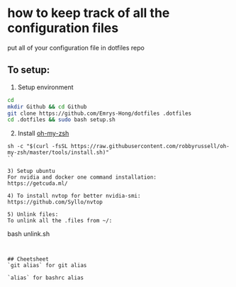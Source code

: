 # how to keep track of all the configuration files

put all of your configuration file in dotfiles repo

## To setup:

1) Setup environment
```bash
cd
mkdir Github && cd Github
git clone https://github.com/Emrys-Hong/dotfiles .dotfiles
cd .dotfiles && sudo bash setup.sh
```


2) Install [oh-my-zsh](https://github.com/robbyrussell/oh-my-zsh/)
```shell
sh -c "$(curl -fsSL https://raw.githubusercontent.com/robbyrussell/oh-my-zsh/master/tools/install.sh)"
``

3) Setup ubuntu
For nvidia and docker one command installation:
https://getcuda.ml/

4) To install nvtop for better nvidia-smi:
https://github.com/Syllo/nvtop

5) Unlink files:
To unlink all the .files from ~/:
```
bash unlink.sh
```


## Cheetsheet
`git alias` for git alias

`alias` for bashrc alias
